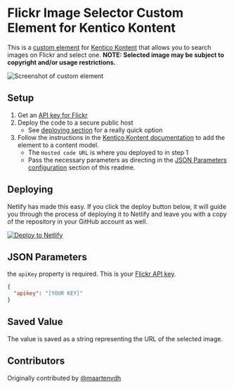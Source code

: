 # Flickr Image Selector Custom Element for Kentico Kontent

This is a [custom element](https://docs.kontent.ai/tutorials/develop-apps/integrate/integrating-your-own-content-editing-features) for [Kentico Kontent](https://kontent.ai) that allows you to search images on Flickr and select one. **NOTE: Selected image may be subject to copyright and/or usage restrictions.**

![Screenshot of custom element](FlickrImageSelector.gif)

## Setup

1. Get an [API key for Flickr](https://www.flickr.com/services/developer/api/)
1. Deploy the code to a secure public host
    * See [deploying section](#Deploying) for a really quick option
1. Follow the instructions in the [Kentico Kontent documentation](https://docs.kontent.ai/tutorials/develop-apps/integrate/integrating-your-own-content-editing-features#a-3--displaying-a-custom-element-in-kentico-kontent) to add the element to a content model.
    * The `Hosted code URL` is where you deployed to in step 1
    * Pass the necessary parameters as directing in the [JSON Parameters configuration](#json-parameters) section of this readme.

## Deploying

Netlify has made this easy. If you click the deploy button below, it will guide you through the process of deploying it to Netlify and leave you with a copy of the repository in your GitHub account as well.

[![Deploy to Netlify](https://www.netlify.com/img/deploy/button.svg)](https://app.netlify.com/start/deploy?repository=https://github.com/Kentico/kontent-custom-element-flickr-image-selector)

## JSON Parameters

the `apiKey` property is required. This is your [Flickr API key](https://www.flickr.com/services/developer/api/).

```Json
{
  "apikey": "[YOUR KEY]"
}
```

## Saved Value

The value is saved as a string representing the URL of the selected image.

## Contributors

Originally contributed by [@maartenvdh](https://github.com/maartenvdh/)
